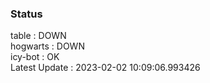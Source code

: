 ### Status


table : DOWN  
hogwarts : DOWN  
icy-bot : OK  
Latest Update : 2023-02-02 10:09:06.993426
